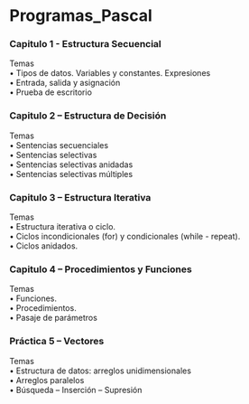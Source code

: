 # Programas_Pascal

### Capitulo 1 - Estructura Secuencial

Temas
<br>
• Tipos de datos. Variables y constantes. Expresiones
<br>
• Entrada, salida y asignación
<br>
• Prueba de escritorio
<br>
  
### Capitulo 2 – Estructura de Decisión

Temas
<br>
• Sentencias secuenciales
<br>
• Sentencias selectivas
<br>
• Sentencias selectivas anidadas
<br>
• Sentencias selectivas múltiples
<br>

### Capitulo 3 – Estructura Iterativa

Temas
<br>
• Estructura iterativa o ciclo.
<br>
• Ciclos incondicionales (for) y condicionales (while - repeat).
<br>
• Ciclos anidados.

### Capitulo 4 – Procedimientos y Funciones

Temas
<br>
• Funciones.
<br>
• Procedimientos.
<br>
• Pasaje de parámetros

### Práctica 5 – Vectores

Temas
<br>
• Estructura de datos: arreglos unidimensionales
<br>
• Arreglos paralelos
<br>
• Búsqueda – Inserción – Supresión
